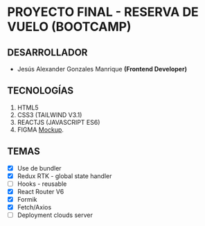 # PROYECTO FINAL - RESERVA DE VUELO (BOOTCAMP)

## DESARROLLADOR

- Jesús Alexander Gonzales Manrique **(Frontend Developer)**

## TECNOLOGÍAS

1. HTML5
2. CSS3 (TAILWIND V3.1)
3. REACTJS (JAVASCRIPT ES6)
4. FIGMA [Mockup](https://www.figma.com/file/Uhrn8A1aEJ6cMTy1l9mPfc/Bootcamp-ReactJS---Amadeus?node-id=0%3A1).

## TEMAS

- [x] Use de bundler
- [x] Redux RTK - global state handler
- [ ] Hooks - reusable
- [x] React Router V6
- [x] Formik
- [x] Fetch/Axios
- [ ] Deployment clouds server
